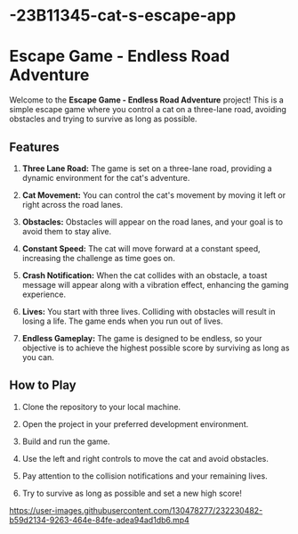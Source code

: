# -23B11345-cat-s-escape-app
# Escape Game - Endless Road Adventure

Welcome to the **Escape Game - Endless Road Adventure** project! This is a simple escape game where you control a cat on a three-lane road, avoiding obstacles and trying to survive as long as possible.

## Features

1. **Three Lane Road:** The game is set on a three-lane road, providing a dynamic environment for the cat's adventure.

2. **Cat Movement:** You can control the cat's movement by moving it left or right across the road lanes.

3. **Obstacles:** Obstacles will appear on the road lanes, and your goal is to avoid them to stay alive. 

4. **Constant Speed:** The cat will move forward at a constant speed, increasing the challenge as time goes on.

5. **Crash Notification:** When the cat collides with an obstacle, a toast message will appear along with a vibration effect, enhancing the gaming experience.

6. **Lives:** You start with three lives. Colliding with obstacles will result in losing a life. The game ends when you run out of lives.

7. **Endless Gameplay:** The game is designed to be endless, so your objective is to achieve the highest possible score by surviving as long as you can.

## How to Play

1. Clone the repository to your local machine.

2. Open the project in your preferred development environment.

3. Build and run the game.

4. Use the left and right controls to move the cat and avoid obstacles.

5. Pay attention to the collision notifications and your remaining lives.

6. Try to survive as long as possible and set a new high score!




https://user-images.githubusercontent.com/130478277/232230482-b59d2134-9263-464e-84fe-adea94ad1db6.mp4

